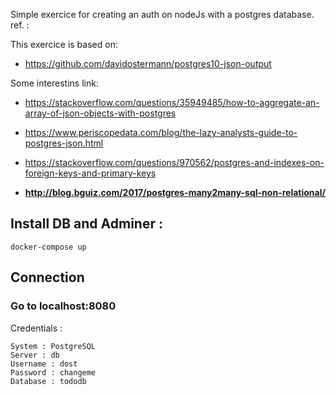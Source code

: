 Simple exercice for creating an auth on nodeJs with a postgres database.
ref. : 

This exercice is based on: 

* https://github.com/davidostermann/postgres10-json-output

Some interestins link:

* https://stackoverflow.com/questions/35949485/how-to-aggregate-an-array-of-json-objects-with-postgres

* https://www.periscopedata.com/blog/the-lazy-analysts-guide-to-postgres-json.html


* https://stackoverflow.com/questions/970562/postgres-and-indexes-on-foreign-keys-and-primary-keys


* **http://blog.bguiz.com/2017/postgres-many2many-sql-non-relational/**

## Install DB and Adminer :

```
docker-compose up
```
## Connection

### Go to localhost:8080

Credentials :
``` 
System : PostgreSQL
Server : db
Username : dost
Password : changeme
Database : tododb
```